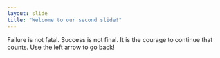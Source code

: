 ```yaml
---
layout: slide
title: "Welcome to our second slide!"
---
```

Failure is not fatal. Success is not final. It is the courage to continue that counts.
Use the left arrow to go back!
